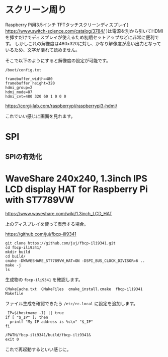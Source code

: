 # スクリーン周り

Raspberry Pi用3.5インチ TFTタッチスクリーンディスプレイ( https://www.switch-science.com/catalog/3784/ )は電源を別から引いてHDMIを挿すだけでディスプレイが使えるため初期セットアップなどに非常に便利です。
しかしこれの解像度は480x320に対し、かなり解像度が高い出力となっているため、文字が潰れて読めません。

そこで以下のようにすると解像度の設定が可能です。

`/boot/config.txt`

```
framebuffer_width=480
framebuffer_height=320
hdmi_group=2
hdmi_mode=87
hdmi_cvt=480 320 60 1 0 0 0
```

https://corgi-lab.com/raspberrypi/raspberrypi3-hdmi/

これでいい感じに画面を見れます。

# SPI

## SPIの有効化

# WaveShare 240x240, 1.3inch IPS LCD display HAT for Raspberry Pi with ST7789VW

https://www.waveshare.com/wiki/1.3inch_LCD_HAT

上のディスプレイを使って表示する場合。

https://github.com/juj/fbcp-ili9341

```
git clone https://github.com/juj/fbcp-ili9341.git
cd fbcp-ili9341/
mkdir build
cd build/
cmake -DWAVESHARE_ST7789VW_HAT=ON -DSPI_BUS_CLOCK_DIVISOR=6 ..
make -j
ls
```

生成物の `fbcp-ili9341` を確認します。

```
CMakeCache.txt  CMakeFiles  cmake_install.cmake  fbcp-ili9341  Makefile
```

ファイル生成を確認できたら `/etc/rc.local` に設定を追加します。

```
_IP=$(hostname -I) || true
if [ "$_IP" ]; then
  printf "My IP address is %s\n" "$_IP"
fi

/PATH/fbcp-ili9341/build/fbcp-ili9341&
exit 0
```

これで再起動するといい感じに。
